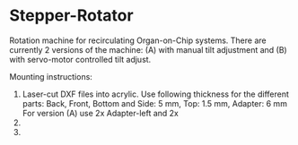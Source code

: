 # Stepper-Rotator
Rotation machine for recirculating Organ-on-Chip systems. There are currently 2 versions of the machine: (A) with manual tilt adjustment and (B) with servo-motor controlled tilt adjust.

Mounting instructions:

1. Laser-cut DXF files into acrylic. Use following thickness for the different parts:
  Back, Front, Bottom and Side: 5 mm, Top: 1.5 mm, Adapter: 6 mm
  For version (A) use 2x Adapter-left and 2x
2. 
3. 
